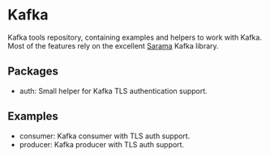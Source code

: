 # Kafka

Kafka tools repository, containing examples and helpers to work with Kafka. Most of the features rely on
the excellent [Sarama](https://shopify.github.io/sarama/) Kafka library.

## Packages

- auth: Small helper for Kafka TLS authentication support.

## Examples

- consumer: Kafka consumer with TLS auth support.
- producer: Kafka producer with TLS auth support.